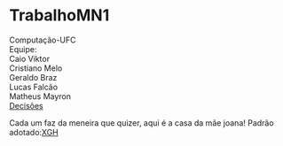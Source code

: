 TrabalhoMN1
===========
Computação-UFC<br/>
Equipe:<br/>
Caio Viktor<br/>
Cristiano Melo<br/>
Geraldo Braz<br/>
Lucas Falcão<br/>
Matheus Mayron<br/>
<a href ="https://docs.google.com/document/d/1cV66UmVa1CyNHO6udTEz7Iymoy_VE05Xedzkq_WMcR0/edit?pli=1" target="_blank"> Decisões</a>

Cada um faz da meneira que quizer, aqui é a casa da mãe joana!
Padrão adotado:<a href="http://www.carlostristacci.com.br/blog/extreme-go-horse-xgh/" target = "_blank">XGH</a>
